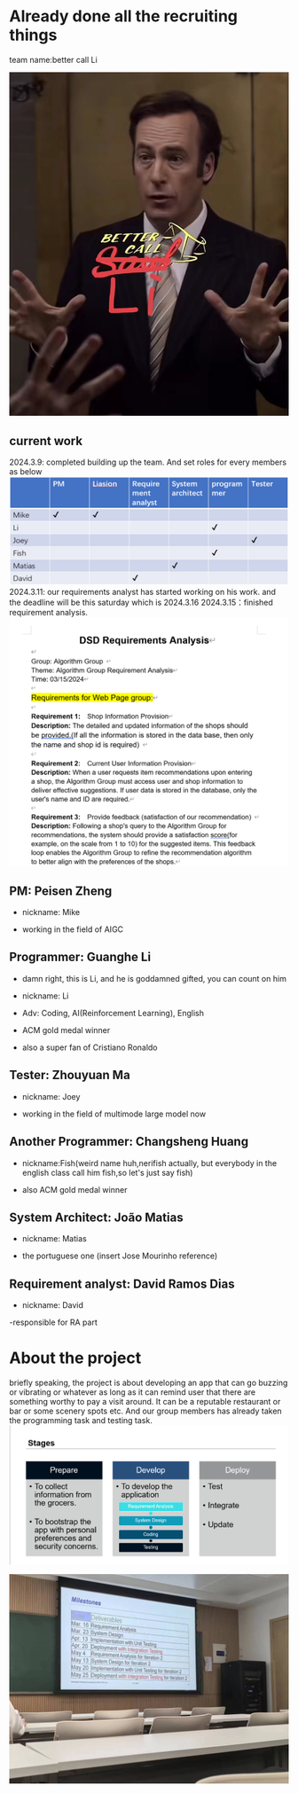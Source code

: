 # Already done all the recruiting things
team name:better call Li

![bettercallLI](pics/cover.jpg)

## current work
2024.3.9: completed building up the team. And set roles for every members as below
![roles](pics/roles.png)
2024.3.11: our requirements analyst has started working on his work. and the deadline will be this saturday which is 2024.3.16
2024.3.15：finished requirement analysis.
![RApic](pics/RA.jpg) 

## PM: Peisen Zheng
- nickname: Mike

- working in the field of AIGC

## Programmer: Guanghe Li 

- damn right, this is Li, and he is goddamned gifted, you can count on him

- nickname: Li

- Adv: Coding, AI(Reinforcement Learning), English

- ACM gold medal winner

- also a super fan of Cristiano Ronaldo


## Tester: Zhouyuan Ma
- nickname: Joey

- working in the field of multimode large model now


## Another Programmer: Changsheng Huang
- nickname:Fish(weird name huh,nerifish actually, but everybody in the english class call him fish,so let's just say fish)

- also ACM gold medal winner

## System Architect: João Matias
- nickname: Matias

- the portuguese one (insert Jose Mourinho reference)

## Requirement analyst: David Ramos Dias
- nickname: David

-responsible for RA part

# About the project
briefly speaking, the project is about developing an app that can go buzzing or vibrating or whatever as long as it can remind user that there are something worthy to pay a visit around. It can be a reputable restaurant or bar or some scenery spots etc. And our group members has already taken the programming task and testing task.
![stages](pics/stages.jpg)

![milestones](pics/milestones.jpg)

